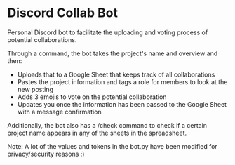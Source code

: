 # Discord Collab Bot

Personal Discord bot to facilitate the uploading and voting process of potential collaborations.

Through a command, the bot takes the project's name and overview and then: 
- Uploads that to a Google Sheet that keeps track of all collaborations
- Pastes the project information and tags a role for members to look at the new posting
- Adds 3 emojis to vote on the potential collaboration
- Updates you once the information has been passed to the Google Sheet with a message confirmation

Additionally, the bot also has a /check command to check if a certain project name appears in any of the sheets in the spreadsheet.

Note: A lot of the values and tokens in the bot.py have been modified for privacy/security reasons :)
